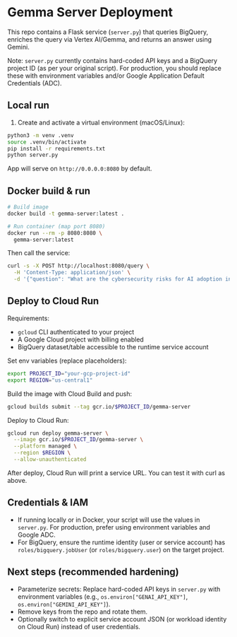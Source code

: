 # Gemma Server Deployment

This repo contains a Flask service (`server.py`) that queries BigQuery, enriches the query via Vertex AI/Gemma, and returns an answer using Gemini.

Note: `server.py` currently contains hard-coded API keys and a BigQuery project ID (as per your original script). For production, you should replace these with environment variables and/or Google Application Default Credentials (ADC).

## Local run

1) Create and activate a virtual environment (macOS/Linux):

```bash
python3 -m venv .venv
source .venv/bin/activate
pip install -r requirements.txt
python server.py
```

App will serve on `http://0.0.0.0:8080` by default.

## Docker build & run

```bash
# Build image
docker build -t gemma-server:latest .

# Run container (map port 8080)
docker run --rm -p 8080:8080 \
  gemma-server:latest
```

Then call the service:

```bash
curl -s -X POST http://localhost:8080/query \
  -H 'Content-Type: application/json' \
  -d '{"question": "What are the cybersecurity risks for AI adoption in Indian cities?"}' | jq
```

## Deploy to Cloud Run

Requirements:
- `gcloud` CLI authenticated to your project
- A Google Cloud project with billing enabled
- BigQuery dataset/table accessible to the runtime service account

Set env variables (replace placeholders):

```bash
export PROJECT_ID="your-gcp-project-id"
export REGION="us-central1"
```

Build the image with Cloud Build and push:

```bash
gcloud builds submit --tag gcr.io/$PROJECT_ID/gemma-server
```

Deploy to Cloud Run:

```bash
gcloud run deploy gemma-server \
  --image gcr.io/$PROJECT_ID/gemma-server \
  --platform managed \
  --region $REGION \
  --allow-unauthenticated
```

After deploy, Cloud Run will print a service URL. You can test it with curl as above.

## Credentials & IAM

- If running locally or in Docker, your script will use the values in `server.py`. For production, prefer using environment variables and Google ADC.
- For BigQuery, ensure the runtime identity (user or service account) has `roles/bigquery.jobUser` (or `roles/bigquery.user`) on the target project.

## Next steps (recommended hardening)

- Parameterize secrets: Replace hard-coded API keys in `server.py` with environment variables (e.g., `os.environ["GENAI_API_KEY"]`, `os.environ["GEMINI_API_KEY"]`).
- Remove keys from the repo and rotate them.
- Optionally switch to explicit service account JSON (or workload identity on Cloud Run) instead of user credentials.

